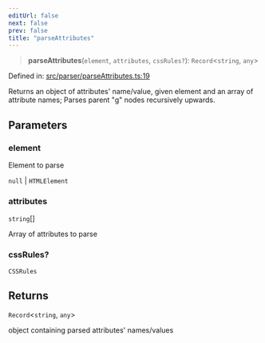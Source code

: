 ```yaml
---
editUrl: false
next: false
prev: false
title: "parseAttributes"
---
```


> **parseAttributes**(`element`, `attributes`, `cssRules?`): `Record`\<`string`, `any`\>

Defined in: [src/parser/parseAttributes.ts:19](https://github.com/fabricjs/fabric.js/blob/b4f67b1cfd353d0e2763b168e07bce6b67895452/src/parser/parseAttributes.ts#L19)

Returns an object of attributes' name/value, given element and an array of attribute names;
Parses parent "g" nodes recursively upwards.

## Parameters

### element

Element to parse

`null` | `HTMLElement`

### attributes

`string`[]

Array of attributes to parse

### cssRules?

`CSSRules`

## Returns

`Record`\<`string`, `any`\>

object containing parsed attributes' names/values
